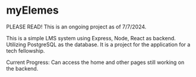 # myElemes

PLEASE READ! 
This is an ongoing project as of 7/7/2024.

This is a simple LMS system using Express, Node, React as backend. Utilizing PostgreSQL as the database. It is a project for the application for a tech fellowship.

Current Progress: Can access the home and other pages still working on the backend.


